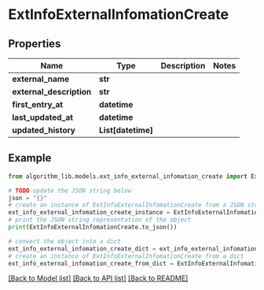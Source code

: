 # ExtInfoExternalInfomationCreate


## Properties

Name | Type | Description | Notes
------------ | ------------- | ------------- | -------------
**external_name** | **str** |  | 
**external_description** | **str** |  | 
**first_entry_at** | **datetime** |  | 
**last_updated_at** | **datetime** |  | 
**updated_history** | **List[datetime]** |  | 

## Example

```python
from algorithm_lib.models.ext_info_external_infomation_create import ExtInfoExternalInfomationCreate

# TODO update the JSON string below
json = "{}"
# create an instance of ExtInfoExternalInfomationCreate from a JSON string
ext_info_external_infomation_create_instance = ExtInfoExternalInfomationCreate.from_json(json)
# print the JSON string representation of the object
print(ExtInfoExternalInfomationCreate.to_json())

# convert the object into a dict
ext_info_external_infomation_create_dict = ext_info_external_infomation_create_instance.to_dict()
# create an instance of ExtInfoExternalInfomationCreate from a dict
ext_info_external_infomation_create_from_dict = ExtInfoExternalInfomationCreate.from_dict(ext_info_external_infomation_create_dict)
```
[[Back to Model list]](../README.md#documentation-for-models) [[Back to API list]](../README.md#documentation-for-api-endpoints) [[Back to README]](../README.md)


